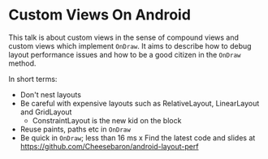 # Custom Views On Android

This talk is about custom views in the sense of compound views and 
custom views which implement `OnDraw`. It aims to describe how to 
debug layout performance issues and how to be a good citizen in the `OnDraw`
method.

In short terms:

- Don't nest layouts
- Be careful with expensive layouts such as RelativeLayout, LinearLayout and GridLayout
  - ConstraintLayout is the new kid on the block
- Reuse paints, paths etc in `OnDraw`
- Be quick in `OnDraw`; less than 16 ms
x
Find the latest code and slides at https://github.com/Cheesebaron/android-layout-perf
